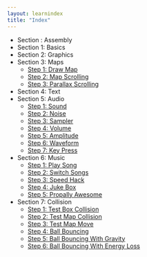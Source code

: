 ```yaml
---
layout: learnindex
title: "Index"
---
```

   * Section : Assembly
   * Section 1: Basics
   * Section 2: Graphics
   * Section 3: Maps
     * [Step 1: Draw Map](03_maps/01_DrawMap.spin.html)
     * [Step 2: Map Scrolling](03_maps/02_MapScrolling.spin.html)
     * [Step 3: Parallax Scrolling](03_maps/03_ParallaxScrolling.spin.html)
   * Section 4: Text
   * Section 5: Audio
     * [Step 1: Sound](05_audio/01_Sound.spin.html)
     * [Step 2: Noise](05_audio/02_Noise.spin.html)
     * [Step 3: Sampler](05_audio/03_Sampler.spin.html)
     * [Step 4: Volume](05_audio/04_Volume.spin.html)
     * [Step 5: Amplitude](05_audio/05_Amplitude.spin.html)
     * [Step 6: Waveform](05_audio/06_Waveform.spin.html)
     * [Step 7: Key Press](05_audio/07_KeyPress.spin.html)
   * Section 6: Music
     * [Step 1: Play Song](06_music/01_PlaySong.spin.html)
     * [Step 2: Switch Songs](06_music/02_SwitchSongs.spin.html)
     * [Step 3: Speed Hack](06_music/03_SpeedHack.spin.html)
     * [Step 4: Juke Box](06_music/04_JukeBox.spin.html)
     * [Step 5: Propally  Awesome](06_music/05_Propally_Awesome.spin.html)
   * Section 7: Collision
     * [Step 1: Test Box Collision](07_collision/01_TestBoxCollision.spin.html)
     * [Step 2: Test Map Collision](07_collision/02_TestMapCollision.spin.html)
     * [Step 3: Test Map Move](07_collision/03_TestMapMove.spin.html)
     * [Step 4: Ball Bouncing](07_collision/04_BallBouncing.spin.html)
     * [Step 5: Ball Bouncing With Gravity](07_collision/05_BallBouncingWithGravity.spin.html)
     * [Step 6: Ball Bouncing With Energy Loss](07_collision/06_BallBouncingWithEnergyLoss.spin.html)
